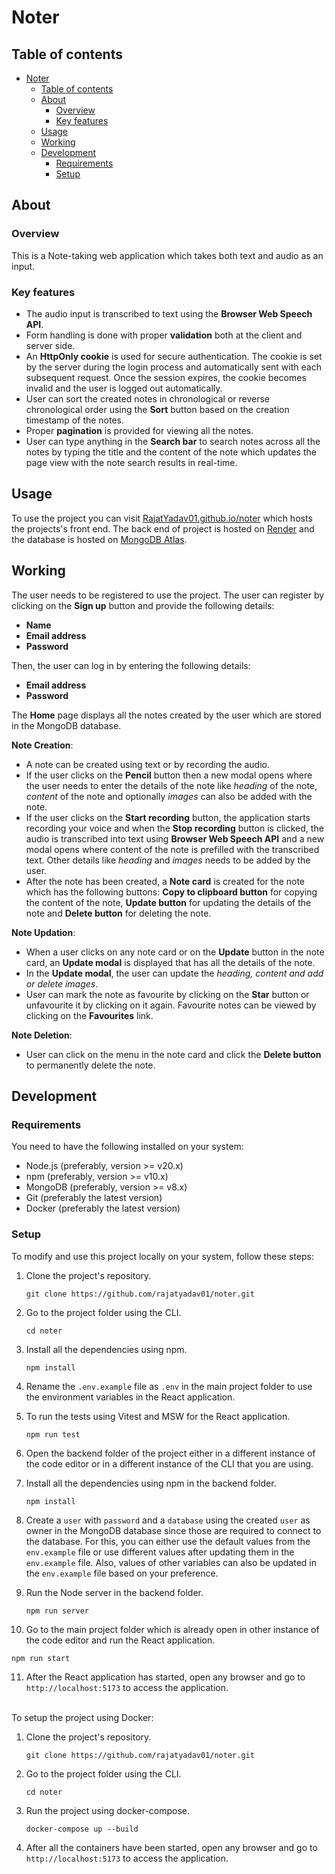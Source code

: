 # Noter

## Table of contents

- [Noter](#noter)
  - [Table of contents](#table-of-contents)
  - [About](#about)
    - [Overview](#overview)
    - [Key features](#key-features)
  - [Usage](#usage)
  - [Working](#working)
  - [Development](#development)
    - [Requirements](#requirements)
    - [Setup](#setup)

## About

### Overview

This is a Note-taking web application which takes both text and audio as an input.

### Key features

- The audio input is transcribed to text using the **Browser Web Speech API**.
- Form handling is done with proper **validation** both at the client and server side.
- An **HttpOnly cookie** is used for secure authentication. The cookie is set by the server during the login process and automatically sent with each subsequent request. Once the session expires, the cookie becomes invalid and the user is logged out automatically.
- User can sort the created notes in chronological or reverse chronological order using the **Sort** button based on the creation timestamp of the notes.
- Proper **pagination** is provided for viewing all the notes.
- User can type anything in the **Search bar** to search notes across all the notes by typing the title and the content of the note which updates the page view with the note search results in real-time.

## Usage

To use the project you can visit [RajatYadav01.github.io/noter](https://rajatyadav01.github.io/noter/) which hosts the projects's front end. The back end of project is hosted on [Render](https://render.com) and the database is hosted on [MongoDB Atlas](https://www.mongodb.com/atlas).

## Working

The user needs to be registered to use the project. The user can register by clicking on the **Sign up** button and provide the following details:

- **Name**
- **Email address**
- **Password**

Then, the user can log in by entering the following details:

- **Email address**
- **Password**

The **Home** page displays all the notes created by the user which are stored in the MongoDB database.

**Note Creation**:

- A note can be created using text or by recording the audio.
- If the user clicks on the **Pencil** button then a new modal opens where the user needs to enter the details of the note like *heading* of the note, *content* of the note and optionally *images* can also be added with the note.
- If the user clicks on the **Start recording** button, the application starts recording your voice and when the **Stop recording** button is clicked, the audio is transcribed into text using **Browser Web Speech API** and a new modal opens where content of the note is prefilled with the transcribed text. Other details like *heading* and *images* needs to be added by the user.
- After the note has been created, a **Note card** is created for the note which has the following buttons: **Copy to clipboard button** for copying the content of the note, **Update button** for updating the details of the note and **Delete button** for deleting the note.

**Note Updation**:

- When a user clicks on any note card or on the **Update** button in the note card, an **Update modal** is displayed that has all the details of the note.
- In the **Update modal**, the user can update the *heading, content and add or delete images*.
- User can mark the note as favourite by clicking on the **Star** button or unfavourite it by clicking on it again. Favourite notes can be viewed by clicking on the **Favourites** link.

**Note Deletion**:

- User can click on the menu in the note card and click the **Delete button** to permanently delete the note.

## Development

### Requirements

You need to have the following installed on your system:

- Node.js (preferably, version >= v20.x)
- npm (preferably, version >= v10.x)
- MongoDB (preferably, version >= v8.x)
- Git (preferably the latest version)
- Docker (preferably the latest version)

### Setup

To modify and use this project locally on your system, follow these steps:  

1) Clone the project's repository.

   ```shell
   git clone https://github.com/rajatyadav01/noter.git
   ```

2) Go to the project folder using the CLI.

   ```shell
   cd noter
   ```

3) Install all the dependencies using npm.

   ```shell
   npm install
   ```

4) Rename the `.env.example` file as `.env` in the main project folder to use the environment variables in the React application.

5) To run the tests using Vitest and MSW for the React application.

   ```shell
   npm run test
   ```

6) Open the backend folder of the project either in a different instance of the code editor or in a different instance of the CLI that you are using.

7) Install all the dependencies using npm in the backend folder.

   ```shell
   npm install
   ```

8) Create a `user` with `password` and a `database` using the created `user` as owner in the MongoDB database since those are required to connect to the database. For this, you can either use the default values from the `env.example` file or use different values after updating them in the `env.example` file. Also, values of other variables can also be updated in the `env.example` file based on your preference.

9) Run the Node server in the backend folder.

   ```shell
   npm run server
   ```

10) Go to the main project folder which is already open in other instance of the code editor and run the React application.

   ```shell
   npm run start
   ```

11) After the React application has started, open any browser and go to `http://localhost:5173` to access the application.<br /><br />

To setup the project using Docker:

1) Clone the project's repository.

   ```shell
   git clone https://github.com/rajatyadav01/noter.git
   ```

2) Go to the project folder using the CLI.

   ```shell
   cd noter
   ```

3) Run the project using docker-compose.

   ```shell
   docker-compose up --build
   ```

4) After all the containers have been started, open any browser and go to `http://localhost:5173` to access the application.
